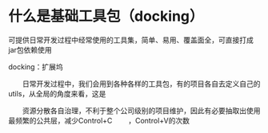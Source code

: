 # 什么是基础工具包（docking）
可提供日常开发过程中经常使用的工具集，简单、易用、覆盖面全，可直接打成jar包依赖使用

docking：扩展坞

  &emsp;&emsp;日常开发过程中，我们会用到各种各样的工具包，有的项目各自去定义自己的utils，从全局的角度来看，这是
  
  &emsp;&emsp;资源分散各自治理，不利于整个公司级别的项目维护，因此有必要抽取出使用最频繁的公共层，减少Control+C
  &emsp;&emsp;，Control+V的次数
  



​      

 

